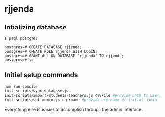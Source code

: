 # rjjenda

## Intializing database
````
$ psql postgres

postgres=# CREATE DATABASE rjjenda;
postgres=# CREATE ROLE rjjenda WITH LOGIN;
postgres=# GRANT ALL ON DATABASE "rjjenda" TO rjjenda;
postgres=# \q
````

## Initial setup commands
````bash
npm run compile
init-scripts/sync-database.js
init-scripts/import-students-teachers.js csvFile #provide path to users CSV file
init-scripts/set-admin.js username #provide username of initial admin
````

Everything else is easier to accomplish through the admin interface.